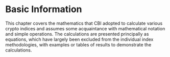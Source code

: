 # Basic Information

This chapter covers the mathematics that CBI adopted to calculate various crypto indices and assumes some acquaintance with mathematical notation and simple operations. The calculations are presented principally as equations, which have largely been excluded from the individual index methodologies, with examples or tables of results to demonstrate the calculations.

